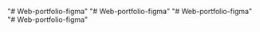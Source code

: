 "# Web-portfolio-figma" 
"# Web-portfolio-figma" 
"# Web-portfolio-figma" 
"# Web-portfolio-figma" 
